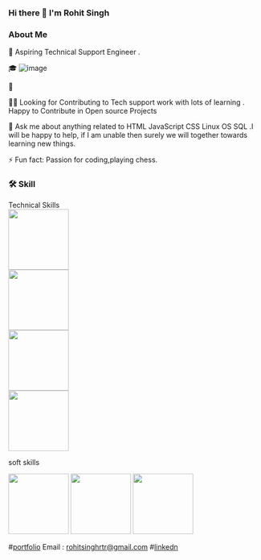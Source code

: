 ### Hi there 👋 I'm Rohit Singh


 ### About Me                                                                           

🙂   Aspiring Technical Support Engineer .  

🎓              ![image](https://camo.githubusercontent.com/973ed9aeb3fcbda48056b50f688fa280009567cc020a2b71fc2f67a7e14feb36/68747470733a2f2f692e70696e696d672e636f6d2f6f726967696e616c732f65662f31362f65342f65663136653465363862306433636238316536626238613863333235386437652e676966)

💼   

👯‍♂️   Looking for Contributing to Tech  support work with lots of learning .
      Happy to Contribute in Open source Projects
      
💬   Ask me about anything related to HTML JavaScript CSS Linux OS SQL .I will be happy to help, if
      I am unable then surely we will together towards learning new things.
      

⚡ Fun fact: Passion for coding,playing chess.


### 🛠  Skill

 Technical Skills   
<img src="https://user-images.githubusercontent.com/95858652/228529652-f6f2a24d-3216-467d-af61-0ec91ed9219a.jpg" width=120px height=120px>  
<img src="https://user-images.githubusercontent.com/95858652/228409798-ad69ff18-9287-4d4a-b51b-3c722da856b9.jpg" width=120 height=120px> <br>
<img src="https://clipground.com/images/sql-logo-clipart.jpg" width=120px height=120px> <br>
<img src="https://th.bing.com/th?id=OIP.1Sk5de-0r6R3D2EcdAW9aQHaD7&w=342&h=182&c=8&rs=1&qlt=90&o=6&dpr=1.4&pid=3.1&rm=2" width=120px height=120px>




soft skills


<img src="https://user-images.githubusercontent.com/95858652/228418589-45afdc49-f613-4416-bccb-34d19ce7954a.jpg" width=120px height=120px>
<img src ="https://th.bing.com/th/id/OIP.hRbFHqyqConcYO9Po-A6EAHaEK?w=292&h=180&c=7&r=0&o=5&dpr=1.4&pid=1.7" width=120px height=120p>
<img src="https://th.bing.com/th/id/OIP.sEc_krl5dwdDGLwOJmTncAHaCq?w=280&h=125&c=7&r=0&o=5&dpr=1.4&pid=1.7" widt=120px height=120px>







 #[portfolio](https://rohitsinghrajpoot.github.io/)
 Email : rohitsinghrtr@gmail.com
 #[linkedn](https://www.linkedin.com/in/rohit-singh-rajpoot/)


